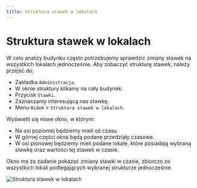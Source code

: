 ```yaml
---
title: Struktura stawek w lokalach
---
```


# Struktura stawek w lokalach

W celu analizy budynku często potrzebujemy sprawdzić zmiany stawek na wszystkich lokalach jednocześnie. Aby zobaczyć strukturę stawek, należy przejść do:

- Zakładka `Administracja`.
- W oknie struktury klikamy na cały budynek.
- Przycisk `Stawki`.
- Zaznaczamy interesującą nas stawkę.
- Menu `Widok` > `Struktura stawek w lokalach`.

Wyświetli się nowe okno, w którym:

- Na osi poziomej będziemy mieli oś czasu.
- W górnej części okna będą podane przedziały czasowe.
- W osi pionowej będziemy mieli podane lokale, które posiadają wybraną stawkę oraz wartości tej stawek w czasie.

Okno ma za zadanie pokazać zmiany stawki w czasie, zbiorczo ze wszystkich lokali podlegających wybranej strukturze jednocześnie.


![Struktura stawek w lokalach](stawkawlokalach.gif)